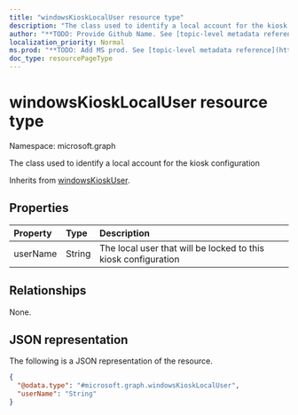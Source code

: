 ```yaml
---
title: "windowsKioskLocalUser resource type"
description: "The class used to identify a local account for the kiosk configuration"
author: "**TODO: Provide Github Name. See [topic-level metadata reference](https://msgo.azurewebsites.net/add/document/guidelines/metadata.html#topic-level-metadata)**"
localization_priority: Normal
ms.prod: "**TODO: Add MS prod. See [topic-level metadata reference](https://msgo.azurewebsites.net/add/document/guidelines/metadata.html#topic-level-metadata)**"
doc_type: resourcePageType
---
```


# windowsKioskLocalUser resource type

Namespace: microsoft.graph



The class used to identify a local account for the kiosk configuration


Inherits from [windowsKioskUser](../resources/windowskioskuser.md).

## Properties
|Property|Type|Description|
|:---|:---|:---|
|userName|String|The local user that will be locked to this kiosk configuration|

## Relationships
None.

## JSON representation
The following is a JSON representation of the resource.
<!-- {
  "blockType": "resource",
  "@odata.type": "microsoft.graph.windowsKioskLocalUser"
}
-->
``` json
{
  "@odata.type": "#microsoft.graph.windowsKioskLocalUser",
  "userName": "String"
}
```

